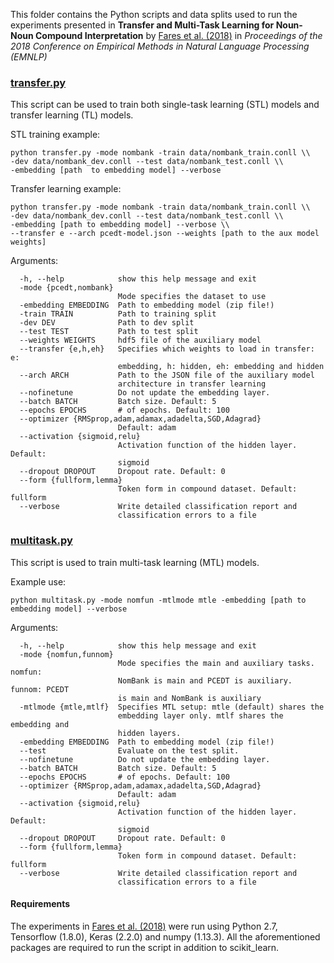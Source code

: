 This folder contains the Python scripts and data splits used to run the
experiments presented in 
__Transfer and Multi-Task Learning for Noun-Noun Compound Interpretation__
by [Fares et al. (2018)](https://arxiv.org/abs/1809.06748) in _Proceedings of
the 2018 Conference on Empirical Methods in Natural Language Processing 
(EMNLP)_


### [transfer.py](transfer.py)

This script can be used to train both single-task learning (STL) models and
transfer learning (TL) models.

STL training example: 
```console 
python transfer.py -mode nombank -train data/nombank_train.conll \\
-dev data/nombank_dev.conll --test data/nombank_test.conll \\ 
-embedding [path  to embedding model] --verbose
```

Transfer learning example: 
```console 
python transfer.py -mode nombank -train data/nombank_train.conll \\
-dev data/nombank_dev.conll --test data/nombank_test.conll \\ 
-embedding [path to embedding model] --verbose \\
--transfer e --arch pcedt-model.json --weights [path to the aux model weights]
```

Arguments:
```
  -h, --help            show this help message and exit
  -mode {pcedt,nombank}
                        Mode specifies the dataset to use
  -embedding EMBEDDING  Path to embedding model (zip file!)
  -train TRAIN          Path to training split
  -dev DEV              Path to dev split
  --test TEST           Path to test split
  --weights WEIGHTS     hdf5 file of the auxiliary model
  --transfer {e,h,eh}   Specifies which weights to load in transfer: e:
                        embedding, h: hidden, eh: embedding and hidden
  --arch ARCH           Path to the JSON file of the auxiliary model
                        architecture in transfer learning
  --nofinetune          Do not update the embedding layer.
  --batch BATCH         Batch size. Default: 5
  --epochs EPOCHS       # of epochs. Default: 100
  --optimizer {RMSprop,adam,adamax,adadelta,SGD,Adagrad}
                        Default: adam
  --activation {sigmoid,relu}
                        Activation function of the hidden layer. Default:
                        sigmoid
  --dropout DROPOUT     Dropout rate. Default: 0
  --form {fullform,lemma}
                        Token form in compound dataset. Default: fullform
  --verbose             Write detailed classification report and
                        classification errors to a file
```


### [multitask.py](multitask.py)

This script is used to train multi-task learning (MTL) models. 

Example use:

```console
python multitask.py -mode nomfun -mtlmode mtle -embedding [path to embedding model] --verbose
```
Arguments:
```
  -h, --help            show this help message and exit
  -mode {nomfun,funnom}
                        Mode specifies the main and auxiliary tasks. nomfun:
                        NomBank is main and PCEDT is auxiliary. funnom: PCEDT
                        is main and NomBank is auxiliary
  -mtlmode {mtle,mtlf}  Specifies MTL setup: mtle (default) shares the
                        embedding layer only. mtlf shares the embedding and
                        hidden layers.
  -embedding EMBEDDING  Path to embedding model (zip file!)
  --test                Evaluate on the test split.
  --nofinetune          Do not update the embedding layer.
  --batch BATCH         Batch size. Default: 5
  --epochs EPOCHS       # of epochs. Default: 100
  --optimizer {RMSprop,adam,adamax,adadelta,SGD,Adagrad}
                        Default: adam
  --activation {sigmoid,relu}
                        Activation function of the hidden layer. Default:
                        sigmoid
  --dropout DROPOUT     Dropout rate. Default: 0
  --form {fullform,lemma}
                        Token form in compound dataset. Default: fullform
  --verbose             Write detailed classification report and
                        classification errors to a file
```


#### Requirements

The experiments in [Fares et al. (2018)](https://arxiv.org/abs/1809.06748) were
run using Python 2.7, Tensorflow  (1.8.0), Keras (2.2.0) and
numpy (1.13.3). All the aforementioned packages are required to run the script
in addition to scikit_learn.
